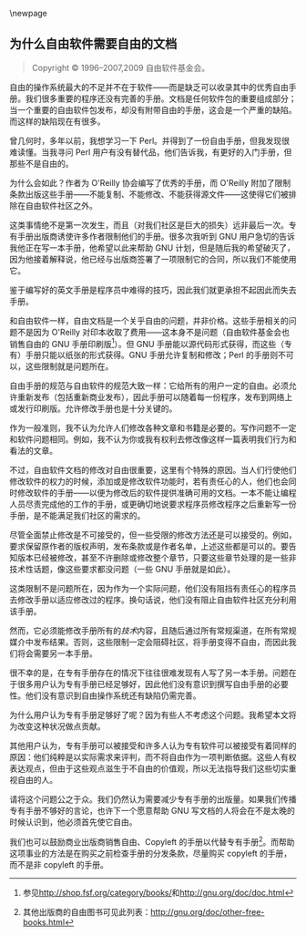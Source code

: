 \newpage
## 为什么自由软件需要自由的文档

>Copyright © 1996–2007,2009 自由软件基金会。

自由的操作系统最大的不足并不在于软件——而是缺乏可以收录其中的优秀自由手册。我们很多重要的程序还没有完善的手册。文档是任何软件包的重要组成部分；当一个重要的自由软件包发布，却没有附带自由的手册，这会是一个严重的缺陷。而这样的缺陷现在有很多。 

曾几何时，多年以前，我想学习一下 Perl。并得到了一份自由手册，但我发现很难读懂。当我寻问 Perl 用户有没有替代品，他们告诉我，有更好的入门手册，但那些不是自由的。 

为什么会如此？作者为 O'Reilly 协会编写了优秀的手册，而 O'Reilly 附加了限制条款出版这些手册——不能复制、不能修改、不能获得源文件——这使得它们被排除在自由软件社区之外。

这类事情绝不是第一次发生，而且（对我们社区是巨大的损失）远非最后一次。专有手册出版商诱使许多作者限制他们的手册。很多次我听到 GNU 用户急切的告诉我他正在写一本手册，他希望以此来帮助 GNU 计划，但是随后我的希望破灭了，因为他接着解释说，他已经与出版商签署了一项限制它的合同，所以我们不能使用它。

鉴于编写好的英文手册是程序员中难得的技巧，因此我们就更承担不起因此而失去手册。

和自由软件一样，自由文档是一个关乎自由的问题，并非价格。这些手册相关的问题不是因为 O'Reilly 对印本收取了费用——这本身不是问题（自由软件基金会也销售自由的 GNU 手册印刷版[^freedoc-1]）。但 GNU 手册能以源代码形式获得，而这些（专有）手册只能以纸张的形式获得。GNU 手册允许复制和修改；Perl 的手册则不可以，这些限制就是问题所在。

自由手册的规范与自由软件的规范大致一样：它给所有的用户一定的自由。必须允许重新发布（包括重新商业发布），因此手册可以随着每一份程序，发布到网络上或发行印刷版。允许修改手册也是十分关键的。

作为一般准则，我不认为允许人们修改各种文章和书籍是必要的。写作问题不一定和软件问题相同。例如，我不认为你或我有权利去修改像这样一篇表明我们行为和看法的文章。

不过，自由软件文档的修改对自由很重要，这里有个特殊的原因。当人们行使他们修改软件的权力的时候，添加或是修改软件功能时，若有责任心的人，他们也会同时修改软件的手册——以便为修改后的软件提供准确可用的文档。一本不能让编程人员尽责完成他的工作的手册，或更确切地说要求程序员修改程序之后重新写一份手册，是不能满足我们社区的需求的。

尽管全面禁止修改是不可接受的，但一些受限的修改方法还是可以接受的。例如，要求保留原作者的版权声明，发布条款或是作者名单，上述这些都是可以的。要告知版本已经被修改，甚至不许删除或修改整个章节，只要这些章节处理的是一些非技术性话题，像这些要求都没问题（一些 GNU 手册就是如此）。

这类限制不是问题所在，因为作为一个实际问题，他们没有阻挡有责任心的程序员去修改手册以适应修改过的程序。换句话说，他们没有阻止自由软件社区充分利用该手册。

然而，它必须能修改手册所有的*技术*内容，且随后通过所有常规渠道，在所有常规媒介中发布结果。否则，这些限制一定会阻碍社区，将手册变得不自由，而因此我们将会需要另一本手册。

很不幸的是，在专有手册存在的情况下往往很难发现有人写了另一本手册。问题在于很多用户认为专有手册已经足够好，因此他们没有意识到撰写自由手册的必要性。他们没有意识到自由操作系统还有缺陷仍需完善。

为什么用户认为专有手册足够好了呢？因为有些人不考虑这个问题。我希望本文将为改变这种状况做点贡献。

其他用户认为，专有手册可以被接受和许多人认为专有软件可以被接受有着同样的原因：他们纯粹是以实际需求来评判，而不将自由作为一项判断依据。这些人有权表达观点，但由于这些观点滋生于不自由的价值观，所以无法指导我们这些切实重视自由的人。

请将这个问题公之于众。我们仍然认为需要减少专有手册的出版量。如果我们传播专有手册不够好的言论，也许下一个愿意帮助 GNU 写文档的人将会在不是太晚的时候认识到，他必须首先使它自由。

我们也可以鼓励商业出版商销售自由、Copyleft 的手册以代替专有手册[^freedoc-2]。而帮助这项事业的方法是在购买之前检查手册的分发条款，尽量购买 copyleft 的手册，而不是非 copyleft 的手册。

[^freedoc-1]: 参见<http://shop.fsf.org/category/books/>和<http://gnu.org/doc/doc.html>

[^freedoc-2]: 其他出版商的自由图书可见此列表：<http://gnu.org/doc/other-free-books.html>

